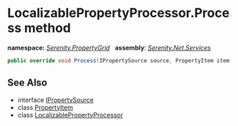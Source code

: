 # LocalizablePropertyProcessor.Process method
**namespace:** *[Serenity.PropertyGrid](../../README.md#serenity.propertygrid-namespace)*   **assembly**: *[Serenity.Net.Services](../../README.md)*

```csharp
public override void Process(IPropertySource source, PropertyItem item)
```

## See Also

* interface [IPropertySource](../Serenity.Net.Entity/../IPropertySource.md)
* class [PropertyItem](../Serenity.Net.Core/../../Serenity.ComponentModel/PropertyItem.md)
* class [LocalizablePropertyProcessor](../LocalizablePropertyProcessor.md)